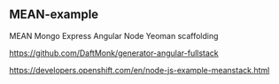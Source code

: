 ## MEAN-example 
MEAN Mongo Express Angular Node Yeoman scaffolding

https://github.com/DaftMonk/generator-angular-fullstack

https://developers.openshift.com/en/node-js-example-meanstack.html

